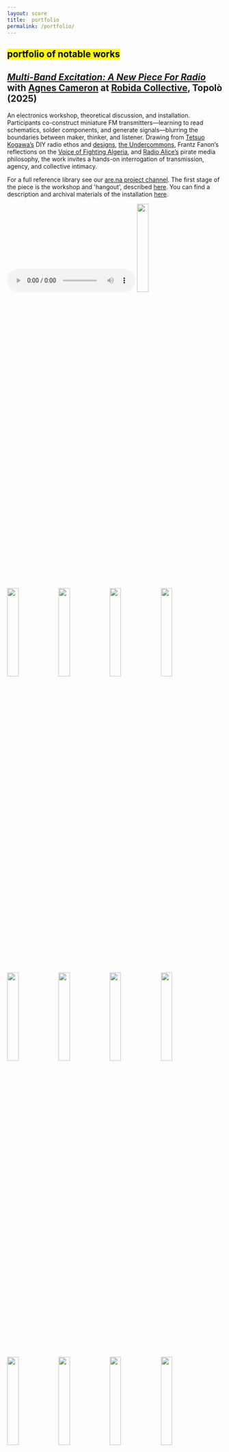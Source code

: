 ```yaml
---
layout: score
title:  portfolio
permalink: /portfolio/
---
```


<h2><mark>portfolio of notable works</mark></h2>

<h2><i><a href="https://otherkat.com/installation/2024-07-14-shedding-at-gallery-puzi%C4%87.html">Multi-Band Excitation: A New Piece For Radio</a></i> with <a href="https://agnescameron.info/">Agnes Cameron</a> at <a href="https://robidacollective.com/projects/academy-of-margins/summer-school-of-the-academy-of-margins-2025">Robida Collective</a>, Topolò (2025)</h2>

An electronics workshop, theoretical discussion, and installation. Participants co-construct miniature FM transmitters—learning to read schematics, solder components, and generate signals—blurring the boundaries between maker, thinker, and listener. Drawing from [Tetsuo Kogawa’s][tk] DIY radio ethos and [designs][tkdiagram], [the Undercommons][undercommons], Frantz Fanon’s reflections on the [Voice of Fighting Algeria][vofa], and [Radio Alice’s][freealice] pirate media philosophy, the work invites a hands-on interrogation of transmission, agency, and collective intimacy.

For a full reference library see our [are.na project channel][arena]. The first stage of the piece is the workshop and 'hangout', described [here][workshop]. You can find a description and archival materials of the installation [here][install].

[agnes_cameron]: https://agnescameron.info/
[install]: https://otherkat.com/installation/multi---band-excitation-(topolò-installation).html
[workshop]: https://otherkat.com/rehearsals/
[tk]: https://anarchy.translocal.jp/
[tkdiagram]: https://anarchy.translocal.jp/radio/micro/howtotx.html
[undercommons]: https://en.wikipedia.org/wiki/The_Undercommons
[vofa]: https://www.are.na/block/37273598
[freealice]: https://www.are.na/block/29403941
[arena]:https://www.are.na/agnes-cameron/multi-band-excitation

<audio controls>
  <source src="/assets/scores/music/mbe-clip.mp3" type="audio/mpeg">
Your browser does not support good sounds.
</audio> 

<img src="/assets/img/multibandexcitation/antonio/mbeworkantonio1.jpg" height="auto" width="23%"/>
<img src="/assets/img/multibandexcitation/antonio/mbeworkantonio2.jpg" height="auto" width="23%"/>
<img src="/assets/img/multibandexcitation/antonio/mbeworkantonio3.jpg" height="auto" width="23%"/>
<img src="/assets/img/multibandexcitation/antonio/mbeworkantonio4.jpg" height="auto" width="23%"/>
<img src="/assets/img/multibandexcitation/antonio/mbeworkantonio5.jpg" height="auto" width="23%"/>
<img src="/assets/img/multibandexcitation/antonio/mbeworkantonio6.jpg" height="auto" width="23%"/>
<img src="/assets/img/multibandexcitation/antonio/mbeworkantonio7.jpg" height="auto" width="23%"/>
<img src="/assets/img/multibandexcitation/antonio/mbeworkantonio8.jpg" height="auto" width="23%"/>
<img src="/assets/img/multibandexcitation/antonio/mbeinstallantonio1.jpg" height="auto" width="23%"/>
<img src="/assets/img/multibandexcitation/antonio/mbeinstallantonio2.jpg" height="auto" width="23%"/>
<img src="/assets/img/multibandexcitation/antonio/mbeinstallantonio3.jpg" height="auto" width="23%"/>
<img src="/assets/img/multibandexcitation/antonio/mbeinstallantonio4.jpg" height="auto" width="23%"/>
<img src="/assets/img/multibandexcitation/antonio/mbeinstallantonio5.jpg" height="auto" width="23%"/>
<img src="/assets/img/multibandexcitation/antonio/mbeinstallantonio6.jpg" height="auto" width="23%"/>
<img src="/assets/img/multibandexcitation/antonio/mbeinstallantonio7.jpg" height="auto" width="23%"/>
<p><a href="/assets/img/multibandexcitation/mbeinstallfilm.jpg"><img src="/assets/img/multibandexcitation/mbeinstallfilm.jpg" height="auto" width="80%"/></a></p>

<h2><i><a href="https://otherkat.com/installation/2024-07-14-shedding-at-gallery-puzi%C4%87.html">Sympoiesis</a></i> with the <a href="https://peckhamchamberorchestra.co.uk/about">Peckham Chamber Orchestra</a> (2025)</h2>

Originally conceived as a new ending to *Peter And The Wolf And The Hedgehog*, an adaptation of Sergei Prokofiev's Peter And The Wolf by myself and [Agnes Cameron][agnes].

A reimagined conclusion to Peter and the Wolf, this piece traces Peter's journey toward ecological awareness—“growing from solitude into ecosystemic belonging.” Through orchestral textures, it collapses character and environment into a shared sonic habitat.

Below is a recording of one of the rehearsals.

[pco]:https://peckhamchamberorchestra.co.uk/about
[agnes]:https://agnescameron.info/
[sbd]:https://www.researchgate.net/publication/228566588_Sympoietic_and_autopoietic_systems_A_new_distinction_for_self-organizing_systems
[djh]:https://en.wikipedia.org/wiki/Donna_Haraway
[ssasaswt]: https://www.jstor.org/stable/10.5749/j.ctt1qft070
[mr]: https://more-roar.agnescameron.info/index.html

<audio controls>
  <source src="/assets/scores/music/ptwthrehearsalending.mp3" type="audio/mpeg">
Your browser does not support good sounds.
</audio> 

<a href="/assets/img/updates/pwh-live.png"><img src="/assets/img/updates/pwh-live.png" height="auto" width="45%"/><a href="/assets/scores/music/symp-clear.png"><img src="/assets/scores/music/symp-clear.png" height="auto" width="45%"/></a>

<h2><a href="https://www.instagram.com/p/DCUsczEKMWK/">Interventons</a> and <a href="https://www.instagram.com/p/DJ_iptHKc7h/?img_index=1">workshops</a> with the <a href="https://lclo.otherkat.com/">London Community Laptop Orchestra</a> (2024 - )</h2>

Since 2024, I’ve led a series of inclusive, experimental presentations and participatory workshops with the London Community Laptop Orchestra—activating laptop-based music making at varied venues and contexts, aimed at collective improvisation and sonic exploration.

<p><a href="/assets/img/multibandexcitation/antonio/laptopantonio1.jpg"><img src="/assets/img/multibandexcitation/antonio/laptopantonio1.jpg" height="auto" width="50%"/></a></p>
<p><img src="/assets/img/updates/ringtonework.jpeg" height="auto" width="50%"/></p>

<h2><i><a href="https://otherkat.com/installation/2024-07-14-shedding-at-gallery-puzi%C4%87.html">shedding</a></i> at <a href="https://gallery-puzic.com/shedding-2/">Gallery Puzić</a>, Saarbruken (2024)</h2>

A reworking of the 2021 piece *shedding femme*, this new version in collaboration with [Inflationary Assets][ia] probes the constraints of feminine archetypes—fashion as both armor and erasure. In a ritual-like stripping of patchwork, participants dismantle and reconstruct identity. A microphone captures every cut and breath; sound is algorithmically granular via my custom software, **MagSpect**, transforming fabric, texture, and touch into sonic memory.

<p><img src="/assets/img/shedding/performance.jpg" height="auto" width="40%"/>
<img src="/assets/img/shedding/feet.jpg" height="auto" width="40%"/></p>
<img src="/assets/img/shedding/setup1.jpg" height="auto" width="15%"/>
<img src="/assets/img/shedding/setup2.jpg" height="auto" width="15%"/> 
<img src="/assets/img/shedding/holes.jpg" height="auto" width="15%"/>
<img src="/assets/img/shedding/end1.jpg" height="auto" width="15%"/>
<img src="/assets/img/shedding/end2.jpg" height="auto" width="15%"/>

<h2><i><a href="https://otherkat.com/performances/2019-12-07-mourning-for-a-dead-moon-with-the-dap-lab.html">mourning for a dead moon</a></i> with the <a href="https://dap-lab.brunel.ac.uk/">DAP Lab</a> at Artaud Performance Centre (2019)</h2>

A multimedia dance work addressing ecological urgency. As sound and sensor designer, I created an original score and embedded creative agency in performers—making visible the frictions between technology, bodies, and planetary grief.

<img src="/assets/img/mourningforadeadmoon/Moon_Scene4.jpg" height="auto" width="40%"/>
<img src="/assets/img/mourningforadeadmoon/Moon_Scene2.jpg" height="auto" width="40%"/>

<h2><i><a href="https://otherkat.com/performances/2021-10-23-shedding-femme-at-detritus.html">shedding femme</a></i> at <a href="https://www.tensionfineart.co.uk/detritus-a-day-of-performance-at-tension-23rd-oct-2021/">Detritus, Tension Fine Art Gallery</a> (2021)</h2>

Cutting away pieces of a patchwork connecting old clothes, <i>shedding femme</i> introspectively invited us to consider the selves we are constructed from, and the process of snipping our way free.

The piece took the form of two segments. The first involved the artists performing in solitude, slowly cutting away the fabric. Later in the evening the piece was revisited, allowing the audience to take part in aiding the performer to cut away the patchwork dress.

Throughout the performance a microphone was hung from the ceiling, taking the sounds from the audience and the cuts being made and grandulating the sounds through a custom software called MagSpect built by myself.

<img src="/assets/img/sheddingfemme/midperformance.jpeg" height="auto" width="20%"/>
<img src="/assets/img/sheddingfemme/endofpart1.jpeg" height="auto" width="20%"/> 
<img src="/assets/img/sheddingfemme/end.jpeg" height="auto" width="20%"/>
<img src="/assets/img/sheddingfemme/castoffs.jpeg" height="auto" width="20%"/>

<h2><i><a href="https://otherkat.com/installation/2018-09-11-she-/-they-/-he">She / They / He</a></i> at Metafizikel, Artaud Performance Centre (2018)</h2>

She / They / Him (2018) was proposed as an installation piece, taking ideas from Gendered Viewing / Radio and expanding them into a complete and longer work. The piece focused on my personal identity, with my body being an integral part of the work.

<img src="/assets/img/shetheyhim/movement1.jpeg" height="auto" width="40%"/>
<img src="/assets/img/shetheyhim/screen1.jpeg" height="auto" width="40%"/>
<img src="/assets/img/shetheyhim/screen2.jpeg" height="auto" width="40%"/>
<img src="/assets/img/shetheyhim/scorepost1.jpeg" height="auto" width="40%"/> 

<h2><i><a href="https://otherkat.com/installation/2018-07-09-manipulated-labour-at-peopling">Manipulated Labour</a></i> at <a href="https://www.airsupplycollective.com/">Peopling The Palace (2018)</a> with Laura Bradley</h2>

*Manipulated Labour* is a devised performance piece exploring the intimacy and interplay between couples falling outside of hetronormative and gender normative forms.

<img src="/assets/img/manlab/video1.png" height="auto" width="30%"/>
<img src="/assets/img/manlab/video2.png" height="auto" width="30%"/>
<img src="/assets/img/manlab/colag1.png" height="auto" width="30%"/>

[moon]: https://www.youtube.com/watch?v=I66-b21y8oE&ab_channel=horstjohannes
[dap]: https://dap-lab.brunel.ac.uk/
[zhi]: https://zhixu.org/
[otherkat]: https://otherkat.com/
[michele]: https://performingdresslab.com/team-member/michele-danjoux/
[helenna]: https://bura.brunel.ac.uk/bitstream/2438/13752/1/FulltextThesis.pdf
[macarena]: https://mueoxford.wordpress.com/macarena-ortuzar/
[yoko]: https://fromeastothebarbican.wordpress.com/artists/yoko-ishiguro/
[maria]: http://www.mariadada.com/information.php
[johan]: https://en.wikipedia.org/wiki/Johannes_Birringer
[galleryp]: https://gallery-puzic.com/en/
[inflationary]: https://inflationaryassets.com/
[agnes_cameron]: https://agnescameron.info/
[johan]: https://en.wikipedia.org/wiki/Johannes_Birringer
[galleryp]: https://gallery-puzic.com/en/
[inflationary]: https://inflationaryassets.com/
[agnes_cameron]: https://agnescameron.info/
[kat]:https://otherkat.com
[blog]:https://blog.otherkat.com
[ia]:https://inflationaryassets.com/